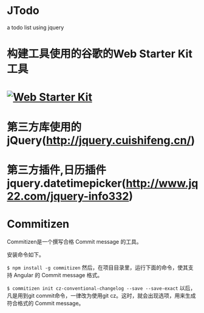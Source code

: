 # JTodo
a todo list using jquery

# 构建工具使用的谷歌的Web Starter Kit工具
# [![Web Starter Kit](https://cloud.githubusercontent.com/assets/110953/11445049/f05512ba-9520-11e5-8fdb-8c8eb5f690d0.jpg)](https://github.com/google/web-starter-kit/releases/latest)

# 第三方库使用的jQuery(http://jquery.cuishifeng.cn/)

# 第三方插件,日历插件 jquery.datetimepicker(http://www.jq22.com/jquery-info332)

# Commitizen
Commitizen是一个撰写合格 Commit message 的工具。

安装命令如下。

`$ npm install -g commitizen`
然后，在项目目录里，运行下面的命令，使其支持 Angular 的 Commit message 格式。


`$ commitizen init cz-conventional-changelog --save --save-exact`
以后，凡是用到git commit命令，一律改为使用git cz。这时，就会出现选项，用来生成符合格式的 Commit message。